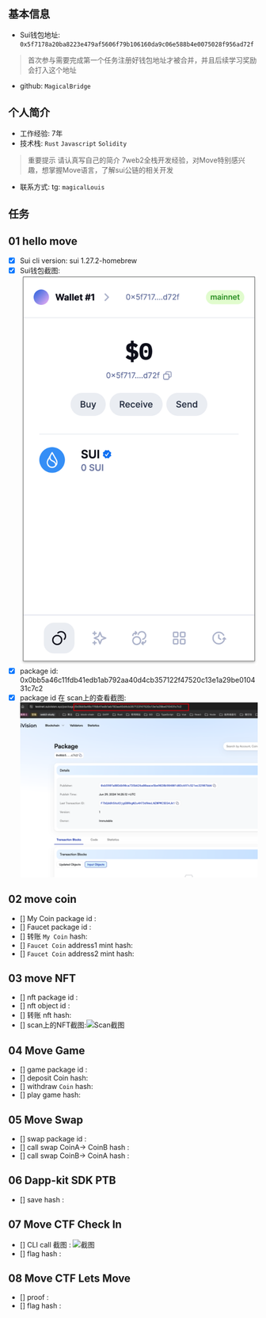 ## 基本信息
- Sui钱包地址: `0x5f7178a20ba8223e479af5606f79b106160da9c06e588b4e0075028f956ad72f`
> 首次参与需要完成第一个任务注册好钱包地址才被合并，并且后续学习奖励会打入这个地址
- github: `MagicalBridge`

## 个人简介
- 工作经验: 7年
- 技术栈: `Rust` `Javascript` `Solidity`
> 重要提示 请认真写自己的简介
  7web2全栈开发经验，对Move特别感兴趣，想掌握Move语言，了解sui公链的相关开发
- 联系方式: tg: `magicalLouis` 

## 任务

##   01 hello move  
- [x] Sui cli version: sui 1.27.2-homebrew
- [x] Sui钱包截图: ![Sui钱包截图](./images/suiwallet.png)
- [x] package id: 0x0bb5a46c11fdb41edb1ab792aa40d4cb357122f47520c13e1a29be010431c7c2
- [x] package id 在 scan上的查看截图:![Scan截图](./images/packageid.png)

##   02 move coin
- [] My Coin package id : 
- [] Faucet package id : 
- [] 转账 `My Coin` hash:
- [] `Faucet Coin` address1 mint hash:
- [] `Faucet Coin` address2 mint hash:

##   03 move NFT
- [] nft package id :
- [] nft object id : 
- [] 转账 nft  hash:
- [] scan上的NFT截图:![Scan截图](./images/你的图片地址)

##   04 Move Game
- [] game package id :
- [] deposit Coin hash:
- [] withdraw `Coin` hash:
- [] play game hash:

##   05 Move Swap
- [] swap package id :
- [] call swap CoinA-> CoinB  hash :
- [] call swap CoinB-> CoinA  hash :

##   06 Dapp-kit SDK PTB
- [] save hash :

##   07 Move CTF Check In
- [] CLI call 截图 : ![截图](./images/你的图片地址)
- [] flag hash :

##   08 Move CTF Lets Move
- [] proof : 
- [] flag hash :
